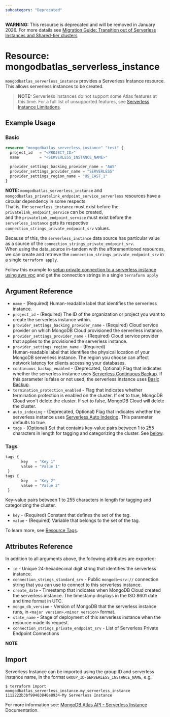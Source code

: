 ```yaml
---
subcategory: "Deprecated"    
---
```


**WARNING:** This resource is deprecated and will be removed in January 2026. For more datails see [Migration Guide: Transition out of Serverless Instances and Shared-tier clusters](https://registry.terraform.io/providers/mongodb/mongodbatlas/latest/docs/guides/serverless-shared-migration-guide)

# Resource: mongodbatlas_serverless_instance

`mongodbatlas_serverless_instance` provides a Serverless Instance resource. This allows serverless instances to be created.

> **NOTE:**  Serverless instances do not support some Atlas features at this time.
For a full list of unsupported features, see [Serverless Instance Limitations](https://docs.atlas.mongodb.com/reference/serverless-instance-limitations/).

## Example Usage

### Basic
```terraform
resource "mongodbatlas_serverless_instance" "test" {
  project_id   = "<PROJECT_ID>"
  name         = "<SERVERLESS_INSTANCE_NAME>"

  provider_settings_backing_provider_name = "AWS"
  provider_settings_provider_name = "SERVERLESS"
  provider_settings_region_name = "US_EAST_1"
}
```

**NOTE:**  `mongodbatlas_serverless_instance` and `mongodbatlas_privatelink_endpoint_service_serverless` resources have a circular dependency in some respects.\
That is, the `serverless_instance` must exist before the `privatelink_endpoint_service` can be created,\
and the `privatelink_endpoint_service` must exist before the `serverless_instance` gets its respective `connection_strings_private_endpoint_srv` values.

Because of this, the `serverless_instance` data source has particular value as a source of the `connection_strings_private_endpoint_srv`.\
When using the data_source in-tandem with the afforementioned resources, we can create and retrieve the `connection_strings_private_endpoint_srv` in a single `terraform apply`.

Follow this example to [setup private connection to a serverless instance using aws vpc](https://github.com/mongodb/terraform-provider-mongodbatlas/tree/master/examples/aws-privatelink-endpoint/serverless-instance) and get the connection strings in a single `terraform apply`

## Argument Reference

* `name` - (Required) Human-readable label that identifies the serverless instance.
* `project_id` - (Required) The ID of the organization or project you want to create the serverless instance within.
* `provider_settings_backing_provider_name` - (Required) Cloud service provider on which MongoDB Cloud provisioned the serverless instance.
* `provider_settings_provider_name` - (Required) Cloud service provider that applies to the provisioned the serverless instance.
* `provider_settings_region_name` - (Required) 	
  Human-readable label that identifies the physical location of your MongoDB serverless instance. The region you choose can affect network latency for clients accessing your databases.
* `continuous_backup_enabled` - (Deprecated, Optional) Flag that indicates whether the serverless instance uses [Serverless Continuous Backup](https://www.mongodb.com/docs/atlas/configure-serverless-backup). If this parameter is false or not used, the serverless instance uses [Basic Backup](https://www.mongodb.com/docs/atlas/configure-serverless-backup).  
* `termination_protection_enabled` - Flag that indicates whether termination protection is enabled on the cluster. If set to true, MongoDB Cloud won't delete the cluster. If set to false, MongoDB Cloud will delete the cluster.
* `auto_indexing` - (Deprecated, Optional) Flag that indicates whether the serverless instance uses [Serverless Auto Indexing](https://www.mongodb.com/docs/atlas/performance-advisor/auto-index-serverless/). This parameter defaults to true.
* `tags` - (Optional) Set that contains key-value pairs between 1 to 255 characters in length for tagging and categorizing the cluster. See [below](#tags).

### Tags

 ```terraform
 tags {
        key   = "Key 1"
        value = "Value 1"
  }
 tags {
        key   = "Key 2"
        value = "Value 2"
  }
```

Key-value pairs between 1 to 255 characters in length for tagging and categorizing the cluster.

* `key` - (Required) Constant that defines the set of the tag.
* `value` - (Required) Variable that belongs to the set of the tag.

To learn more, see [Resource Tags](https://dochub.mongodb.org/core/add-cluster-tag-atlas).

## Attributes Reference

In addition to all arguments above, the following attributes are exported:

* `id` - Unique 24-hexadecimal digit string that identifies the serverless instance.
* `connection_strings_standard_srv` - Public `mongodb+srv://` connection string that you can use to connect to this serverless instance.
* `create_date` - Timestamp that indicates when MongoDB Cloud created the serverless instance. The timestamp displays in the ISO 8601 date and time format in UTC.
* `mongo_db_version` - Version of MongoDB that the serverless instance runs, in `<major version>`.`<minor version>` format.
* `state_name` - Stage of deployment of this serverless instance when the resource made its request.
* `connection_strings_private_endpoint_srv` - List of Serverless Private Endpoint Connections

**NOTE**

## Import

Serverless Instance can be imported using the group ID and serverless instance name, in the format `GROUP_ID-SERVERLESS_INSTANCE_NAME`, e.g.

```
$ terraform import mongodbatlas_serverless_instance.my_serverless_instance 1112222b3bf99403840e8934-My Serverless Instance
```

For more information see: [MongoDB Atlas API - Serverless Instance](https://docs.atlas.mongodb.com/reference/api/serverless-instances/) Documentation.

